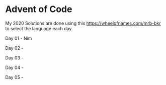 # Advent of Code

My 2020 Solutions are done using this https://wheelofnames.com/mrb-bkr to select the language each day.

Day 01 - Nim

Day 02 - 

Day 03 - 

Day 04 - 

Day 05 - 

